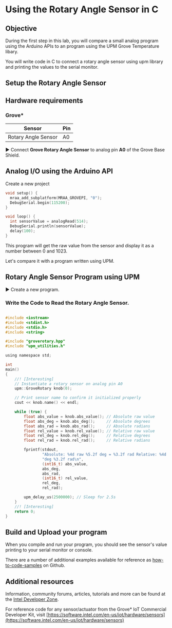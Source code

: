 # Using the Rotary Angle Sensor in C

## Objective

During the first step in this lab, you will compare a small analog program using the Arduino APIs to an program using the UPM Grove Temperature libary.

You will write code in C to connect a rotary angle sensor using upm library and printing the values to the serial monitor.

## Setup the Rotary Angle Sensor
## Hardware requirements

### Grove\*

Sensor | Pin
--- | ---
Rotary Angle Sensor | A0

:arrow_forward: Connect **Grove Rotary Angle Sensor** to analog pin **A0** of the Grove Base Shield.

## Analog I/O using the Arduino API
Create a new project
```c
void setup() {
  mraa_add_subplatform(MRAA_GROVEPI, "0");
  DebugSerial.begin(115200);
}

void loop() {
  int sensorValue = analogRead(514);
  DebugSerial.println(sensorValue);
  delay(100);
}
```

This program will get the raw value from the sensor and display it as a number between 0 and 1023.  

Let's compare it with a program written using UPM.

## Rotary Angle Sensor Program using UPM

:arrow_forward: Create a new program.

### Write the Code to Read the Rotary Angle Sensor.

``` c

#include <iostream>
#include <stdint.h>
#include <stdio.h>
#include <string>

#include "groverotary.hpp"
#include "upm_utilities.h"

using namespace std;

int
main()
{
    //! [Interesting]
    // Instantiate a rotary sensor on analog pin A0
    upm::GroveRotary knob(0);

    // Print sensor name to confirm it initialized properly
    cout << knob.name() << endl;

    while (true) {
        float abs_value = knob.abs_value(); // Absolute raw value
        float abs_deg = knob.abs_deg();     // Absolute degrees
        float abs_rad = knob.abs_rad();     // Absolute radians
        float rel_value = knob.rel_value(); // Relative raw value
        float rel_deg = knob.rel_deg();     // Relative degrees
        float rel_rad = knob.rel_rad();     // Relative radians

        fprintf(stdout,
                "Absolute: %4d raw %5.2f deg = %3.2f rad Relative: %4d raw %5.2f "
                "deg %3.2f rad\n",
                (int16_t) abs_value,
                abs_deg,
                abs_rad,
                (int16_t) rel_value,
                rel_deg,
                rel_rad);

        upm_delay_us(2500000); // Sleep for 2.5s
    }
    //! [Interesting]
    return 0;
}
```

## Build and Upload your program
When you compile and run your program, you should see the sensor's value printing to your serial monitor or console.

There are a number of additional examples available for reference as [how-to-code-samples](https://github.com/intel-iot-devkit/how-to-code-samples) on Github.

## Additional resources

Information, community forums, articles, tutorials and more can be found at the [Intel Developer Zone](https://software.intel.com/iot).

For reference code for any sensor/actuator from the Grove* IoT Commercial Developer Kit, visit [https://software.intel.com/en-us/iot/hardware/sensors](https://software.intel.com/en-us/iot/hardware/sensors)
